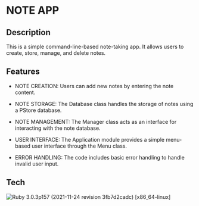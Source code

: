 # NOTE APP
## Description
This is a simple command-line-based note-taking app. It allows users to create, store, manage, and delete notes. 
## Features
- NOTE CREATION: Users can add new notes by entering the note content.

- NOTE STORAGE: The Database class handles the storage of notes using a PStore database.

- NOTE MANAGEMENT: The Manager class acts as an interface for interacting with the note database.

- USER INTERFACE: The Application module provides a simple menu-based user interface through the Menu class.

- ERROR HANDLING: The code includes basic error handling to handle invalid user input.

## Tech
![Ruby](https://img.shields.io/badge/Ruby-CC342D?style=for-the-badge&logo=ruby&logoColor=white) 3.0.3p157 (2021-11-24 revision 3fb7d2cadc) [x86_64-linux]
